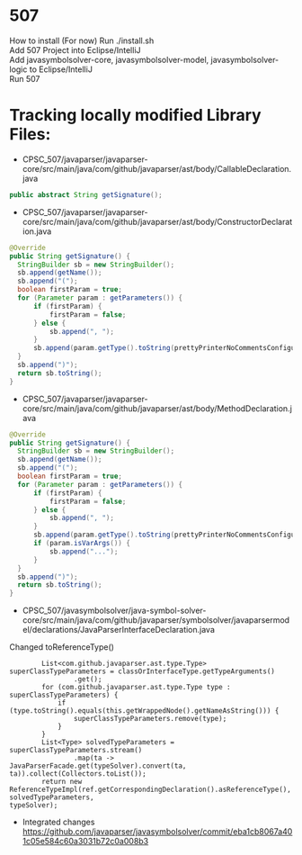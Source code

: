 # 507


How to install (For now)
Run ./install.sh  
Add 507 Project into Eclipse/IntelliJ  
Add javasymbolsolver-core, javasymbolsolver-model, javasymbolsolver-logic to Eclipse/IntelliJ  
Run 507  
  
# Tracking locally modified Library Files:  

* CPSC_507/javaparser/javaparser-core/src/main/java/com/github/javaparser/ast/body/CallableDeclaration.java
```java
public abstract String getSignature();
```

* CPSC_507/javaparser/javaparser-core/src/main/java/com/github/javaparser/ast/body/ConstructorDeclaration.java
```java
@Override
public String getSignature() {
  StringBuilder sb = new StringBuilder();
  sb.append(getName());
  sb.append("(");
  boolean firstParam = true;
  for (Parameter param : getParameters()) {
      if (firstParam) {
          firstParam = false;
      } else {
          sb.append(", ");
      }
      sb.append(param.getType().toString(prettyPrinterNoCommentsConfiguration));
  }
  sb.append(")");
  return sb.toString();
}
```

* CPSC_507/javaparser/javaparser-core/src/main/java/com/github/javaparser/ast/body/MethodDeclaration.java
```java
@Override
public String getSignature() {
  StringBuilder sb = new StringBuilder();
  sb.append(getName());
  sb.append("(");
  boolean firstParam = true;
  for (Parameter param : getParameters()) {
      if (firstParam) {
          firstParam = false;
      } else {
          sb.append(", ");
      }
      sb.append(param.getType().toString(prettyPrinterNoCommentsConfiguration));
      if (param.isVarArgs()) {
          sb.append("...");
      }
  }
  sb.append(")");
  return sb.toString();
}
```
* CPSC_507/javasymbolsolver/java-symbol-solver-core/src/main/java/com/github/javaparser/symbolsolver/javaparsermodel/declarations/JavaParserInterfaceDeclaration.java  
  
Changed toReferenceType()  
```
		List<com.github.javaparser.ast.type.Type> superClassTypeParameters = classOrInterfaceType.getTypeArguments()
				.get();
		for (com.github.javaparser.ast.type.Type type : superClassTypeParameters) {
			if (type.toString().equals(this.getWrappedNode().getNameAsString())) {
				superClassTypeParameters.remove(type);
			}
		}
		List<Type> solvedTypeParameters = superClassTypeParameters.stream()
				.map(ta -> JavaParserFacade.get(typeSolver).convert(ta, ta)).collect(Collectors.toList());
		return new ReferenceTypeImpl(ref.getCorrespondingDeclaration().asReferenceType(), solvedTypeParameters,
typeSolver);
```
* Integrated changes
https://github.com/javaparser/javasymbolsolver/commit/eba1cb8067a401c05e584c60a3031b72c0a008b3

